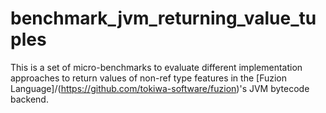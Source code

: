 # benchmark_jvm_returning_value_tuples
This is a set of micro-benchmarks to evaluate different implementation approaches to return values of non-ref type features in the [Fuzion Language]/(https://github.com/tokiwa-software/fuzion)'s JVM bytecode backend.
